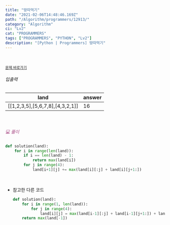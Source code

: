 ```yaml
---
title: "땅따먹기"
date: "2021-02-06T14:48:46.169Z"
path: "/Algorithm/programmers/12913/"
category: "Algorithm"
ci: "Lv2"
cat: "PROGRAMMERS"
tags: ["PROGRAMMERS", "PYTHON", "Lv2"]
description: "[Python | Programmers] 땅따먹기"
---
```


<br />

<a href="https://programmers.co.kr/learn/courses/30/lessons/12913"><small>문제 바로가기</small></a>

###### 입출력

| land                            | answer |
| ------------------------------- | ------ |
| [[1,2,3,5],[5,6,7,8],[4,3,2,1]] | 16     |

<br />

##### <h5 style="color:#C587AE;">💻 풀이</h5>

```python
def solution(land):
    for i in range(len(land)):
        if i == len(land) - 1:
            return max(land[i])
        for j in range(4):
            land[i+1][j] += max(land[i][:j] + land[i][j+1:])
```

<br />

* 참고한 다른 코드

  ```python
  def solution(land):
      for i in range(1, len(land)):
          for j in range(4):
              land[i][j] = max(land[i-1][:j] + land[i-1][j+1:]) + land[i][j]
      return max(land[-1])
  ```

  

